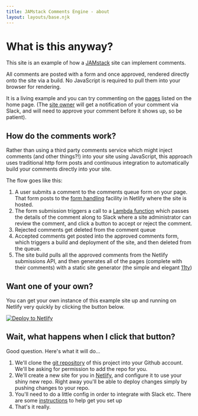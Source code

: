```yaml
---
title: JAMstack Comments Engine - about
layout: layouts/base.njk
---
```


# What is this anyway?

This site is an example of how a [JAMstack](https://www.jamstack.org) site can implement comments.

All comments are posted with a form and once approved, rendered directly onto the site via a build. No JavaScript is required to pull them into your browser for rendering.

It is a living example and you can try commenting on the [pages](/) listed on the home page. (The [site owner](https://twitter.com/philhawksworth) will get a notification of your comment via Slack, and will need to approve your comment before it shows up, so be patient).

## How do the comments work?

Rather than using a third party comments service which might inject comments (and other things?!) into your site using JavaScript, this approach uses traditional http form posts and continuous integration to automatically build your comments directly into your site.

The flow goes like this:

1. A user submits a comment to the comments queue form on your page. That form posts to the [form handling](https://www.netlify.com/docs/form-handling/) facility in Netlify where the site is hosted.
2. The form submission triggers a call to a [Lambda function](https://www.netlify.com/docs/functions) which passes the details of the comment along to Slack where a site administrator can review the comment, and click a button to accept or reject the comment.
3. Rejected comments get deleted from the comment queue
4. Accepted comments get posted into the approved comments form, which triggers a build and deployment of the site, and then deleted from the queue.
5. The site build pulls all the approved comments from the Netlify submissions API, and then generates all of the pages (complete with their comments) with a static site generator (the simple and elegant [11ty](https://www.11ty.io/))


## Want one of your own?

You can get your own instance of this example site up and running on Netlify very quickly by clicking the button below.

[![Deploy to Netlify](https://www.netlify.com/img/deploy/button.svg)](https://app.netlify.com/start/deploy?repository=https://github.com/philhawksworth/jamstack-comments-engine)


## Wait, what happens when I click that button?

Good question. Here's what it will do...

1. We'll clone the [git repository](https://github.com/philhawksworth/jamstack-comments-engine) of this project into your Github account. We'll be asking for permission to add the repo for you.
2. We'll create a new site for you in [Netlify](https://www.netlify.com), and configure it to use your shiny new repo. Right away you'll be able to deploy changes simply by pushing changes to your repo.
3. You'll need to do a little config in order to integrate with Slack etc. There are some [instructions](https://github.com/philhawksworth/jamstack-comments-engine/blob/master/README.md) to help get you set up
4. That's it really.



